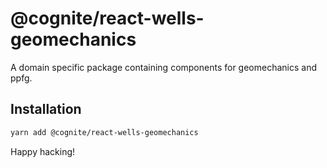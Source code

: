 # @cognite/react-wells-geomechanics

A domain specific package containing components for geomechanics and ppfg.

## Installation

```sh
yarn add @cognite/react-wells-geomechanics
```

Happy hacking!
